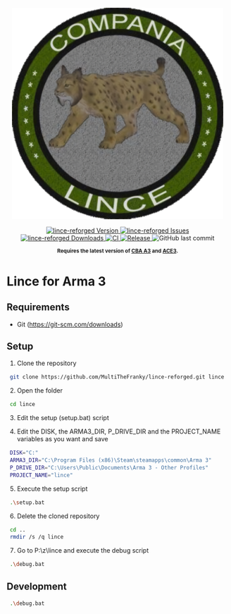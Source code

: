 <p align="center">
    <img src="https://github.com/MultiTheFranky/lince-reforged/raw/master/extras/logo_lince_ca.png" width="480">
</p>

<p align="center">
    <a href="https://github.com/MultiTheFranky/lince-reforged/releases/latest">
        <img src="https://img.shields.io/badge/Version-0.1.0-blue.svg?style=flat-square" alt="lince-reforged Version">
    </a>
    <a href="https://github.com/MultiTheFranky/lince-reforged/issues">
        <img src="https://img.shields.io/github/issues-raw/MultiTheFranky/lince-reforged.svg?style=flat-square&label=Issues" alt="lince-reforged Issues">
    </a>
    <a href="https://github.com/MultiTheFranky/lince-reforged/releases">
        <img src="https://img.shields.io/github/downloads/MultiTheFranky/lince-reforged/total.svg?style=flat-square&label=Downloads" alt="lince-reforged Downloads">
    </a>
    <a href="https://github.com/MultiTheFranky/lince-reforged/actions/workflows/ci.yml">
        <img src="https://github.com/MultiTheFranky/lince-reforged/actions/workflows/ci.yml/badge.svg" alt="CI">
    </a>
    <a href="https://github.com/MultiTheFranky/lince-reforged/actions/workflows/release.yml">
        <img src="https://github.com/MultiTheFranky/lince-reforged/actions/workflows/release.yml/badge.svg" alt="Release">
    </a>
    <img alt="GitHub last commit" src="https://img.shields.io/github/last-commit/MultiTheFranky/lince-reforged">
</p>

<p align="center">
    <sup><strong>Requires the latest version of <a href="https://github.com/CBATeam/CBA_A3/releases">CBA A3</a> and <a href="https://github.com/acemod/ACE3/releases">ACE3</a>.<br/></strong></sup>
</p>

# Lince for Arma 3

## Requirements

- Git (https://git-scm.com/downloads)

## Setup

1. Clone the repository

```bash
 git clone https://github.com/MultiTheFranky/lince-reforged.git lince
```

2. Open the folder

```bash
 cd lince
```

3. Edit the setup (setup.bat) script


4. Edit the DISK, the ARMA3_DIR, P_DRIVE_DIR and the PROJECT_NAME variables as you want and save

```bash
 DISK="C:"
 ARMA3_DIR="C:\Program Files (x86)\Steam\steamapps\common\Arma 3"
 P_DRIVE_DIR="C:\Users\Public\Documents\Arma 3 - Other Profiles"
 PROJECT_NAME="lince"
```

5. Execute the setup script

```bash
 .\setup.bat
```

6. Delete the cloned repository

```bash
 cd ..
 rmdir /s /q lince
```

7. Go to P:\z\lince and execute the debug script

```bash
 .\debug.bat
```

## Development

```bash
 .\debug.bat
```



